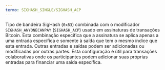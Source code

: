 ```yaml
---
termo: SIGHASH_SINGLE/SIGHASH_ACP
---
```


Tipo de bandeira SigHash (`0x83`) combinada com o modificador `SIGHASH_ANYONECANPAY` (`SIGHASH_ACP`) usado em assinaturas de transações Bitcoin. Esta combinação especifica que a assinatura se aplica apenas a uma entrada específica e somente à saída que tem o mesmo índice que esta entrada. Outras entradas e saídas podem ser adicionadas ou modificadas por outras partes. Esta configuração é útil para transações colaborativas onde os participantes podem adicionar suas próprias entradas para financiar uma saída específica.